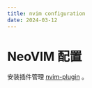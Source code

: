 ```yaml
---
title: nvim configuration
date: 2024-03-12
---
```


# NeoVIM 配置



安装插件管理 [nvim-plugin](https://github.com/junegunn/vim-plug) 。


